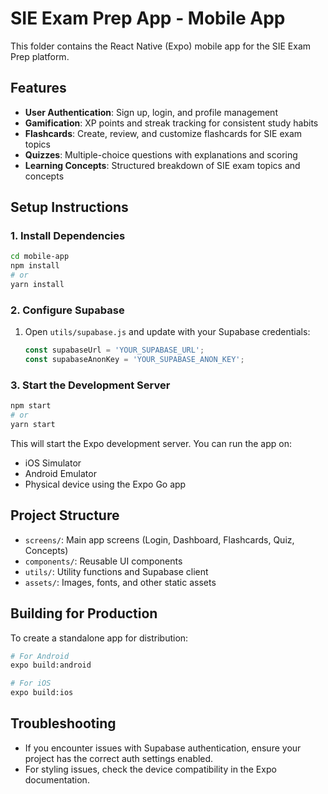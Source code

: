 # SIE Exam Prep App - Mobile App

This folder contains the React Native (Expo) mobile app for the SIE Exam Prep platform.

## Features

- **User Authentication**: Sign up, login, and profile management
- **Gamification**: XP points and streak tracking for consistent study habits
- **Flashcards**: Create, review, and customize flashcards for SIE exam topics
- **Quizzes**: Multiple-choice questions with explanations and scoring
- **Learning Concepts**: Structured breakdown of SIE exam topics and concepts

## Setup Instructions

### 1. Install Dependencies

```bash
cd mobile-app
npm install
# or
yarn install
```

### 2. Configure Supabase

1. Open `utils/supabase.js` and update with your Supabase credentials:
   ```javascript
   const supabaseUrl = 'YOUR_SUPABASE_URL';
   const supabaseAnonKey = 'YOUR_SUPABASE_ANON_KEY';
   ```

### 3. Start the Development Server

```bash
npm start
# or
yarn start
```

This will start the Expo development server. You can run the app on:
- iOS Simulator
- Android Emulator
- Physical device using the Expo Go app

## Project Structure

- `screens/`: Main app screens (Login, Dashboard, Flashcards, Quiz, Concepts)
- `components/`: Reusable UI components
- `utils/`: Utility functions and Supabase client
- `assets/`: Images, fonts, and other static assets

## Building for Production

To create a standalone app for distribution:

```bash
# For Android
expo build:android

# For iOS
expo build:ios
```

## Troubleshooting

- If you encounter issues with Supabase authentication, ensure your project has the correct auth settings enabled.
- For styling issues, check the device compatibility in the Expo documentation.

